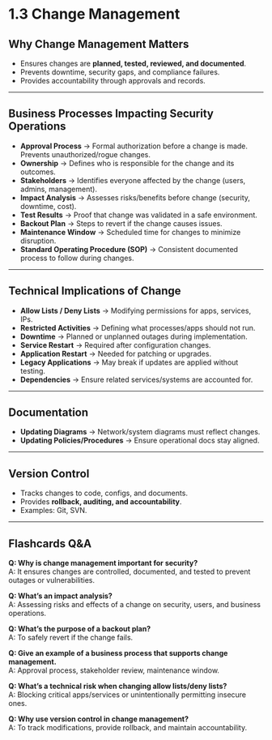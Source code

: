 # 1.3 Change Management  

## Why Change Management Matters  
- Ensures changes are **planned, tested, reviewed, and documented**.  
- Prevents downtime, security gaps, and compliance failures.  
- Provides accountability through approvals and records.  

---

## Business Processes Impacting Security Operations  

- **Approval Process** → Formal authorization before a change is made. Prevents unauthorized/rogue changes.  
- **Ownership** → Defines who is responsible for the change and its outcomes.  
- **Stakeholders** → Identifies everyone affected by the change (users, admins, management).  
- **Impact Analysis** → Assesses risks/benefits before change (security, downtime, cost).  
- **Test Results** → Proof that change was validated in a safe environment.  
- **Backout Plan** → Steps to revert if the change causes issues.  
- **Maintenance Window** → Scheduled time for changes to minimize disruption.  
- **Standard Operating Procedure (SOP)** → Consistent documented process to follow during changes.  

---

## Technical Implications of Change  

- **Allow Lists / Deny Lists** → Modifying permissions for apps, services, IPs.  
- **Restricted Activities** → Defining what processes/apps should not run.  
- **Downtime** → Planned or unplanned outages during implementation.  
- **Service Restart** → Required after configuration changes.  
- **Application Restart** → Needed for patching or upgrades.  
- **Legacy Applications** → May break if updates are applied without testing.  
- **Dependencies** → Ensure related services/systems are accounted for.  

---

## Documentation  

- **Updating Diagrams** → Network/system diagrams must reflect changes.  
- **Updating Policies/Procedures** → Ensure operational docs stay aligned.  

---

## Version Control  

- Tracks changes to code, configs, and documents.  
- Provides **rollback, auditing, and accountability**.  
- Examples: Git, SVN.  

---

## Flashcards Q&A  

**Q: Why is change management important for security?**  
A: It ensures changes are controlled, documented, and tested to prevent outages or vulnerabilities.  

**Q: What’s an impact analysis?**  
A: Assessing risks and effects of a change on security, users, and business operations.  

**Q: What’s the purpose of a backout plan?**  
A: To safely revert if the change fails.  

**Q: Give an example of a business process that supports change management.**  
A: Approval process, stakeholder review, maintenance window.  

**Q: What’s a technical risk when changing allow lists/deny lists?**  
A: Blocking critical apps/services or unintentionally permitting insecure ones.  

**Q: Why use version control in change management?**  
A: To track modifications, provide rollback, and maintain accountability.  
